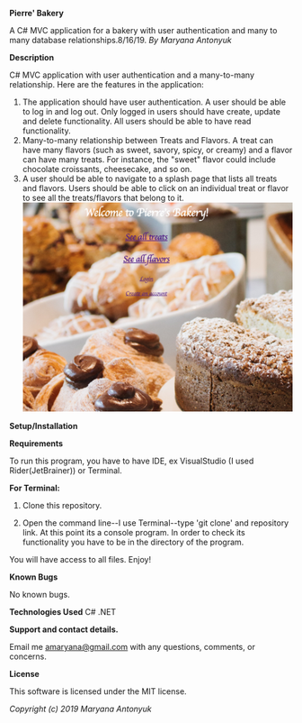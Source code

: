 **Pierre' Bakery**



A C# MVC application for a bakery with user authentication and many to many database relationships.8/16/19. *By Maryana Antonyuk*

**Description**

C# MVC application with user authentication and a many-to-many relationship. Here are the features  in the application:

1. The application should have user authentication. A user should be able to log in and log out. Only logged in users should have create, update and delete functionality. All users should be able to have read functionality.
2. Many-to-many relationship between Treats and Flavors. A treat can have many flavors (such as sweet, savory, spicy, or creamy) and a flavor can have many treats. For instance, the "sweet" flavor could include chocolate croissants, cheesecake, and so on.
3. A user should be able to navigate to a splash page that lists all treats and flavors. Users should be able to click on an individual treat or flavor to see all the treats/flavors that belong to it.
![Screenshot](bakery.png)


****Setup/Installation****

**Requirements**

To run this program, you have to have IDE, ex VisualStudio (I used Rider(JetBrainer)) or Terminal.

**For Terminal:**

1. Clone this repository.

2. Open the command line--I use Terminal--type 'git clone' and repository link.
At this point its a console program. In order to check its functionality you have to be in the directory of the program. 

You will have access to all files. Enjoy!

**Known Bugs**

No known bugs.

**Technologies Used**
C#
.NET

**Support and contact details.**

Email me amaryana@gmail.com with any questions, comments, or concerns.

**License**

This software is licensed under the MIT license.

_Copyright (c) 2019 Maryana Antonyuk_